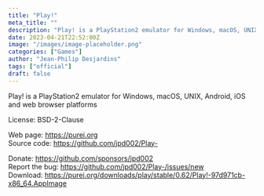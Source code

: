 ```yaml
---
title: "Play!"
meta_title: ""
description: "Play! is a PlayStation2 emulator for Windows, macOS, UNIX, Android, iOS and web browser platforms"
date: 2023-04-21T22:52:00Z
image: "/images/image-placeholder.png"
categories: ["Games"]
author: "Jean-Philip Desjardins"
tags: ["official"]
draft: false
---
```


Play! is a PlayStation2 emulator for Windows, macOS, UNIX, Android, iOS and web browser platforms

License: BSD-2-Clause

Web page: https://purei.org  
Source code: https://github.com/jpd002/Play-

Donate: https://github.com/sponsors/jpd002  
Report the bug: https://github.com/jpd002/Play-/issues/new  
Download:  https://purei.org/downloads/play/stable/0.62/Play!-97d971cb-x86_64.AppImage

